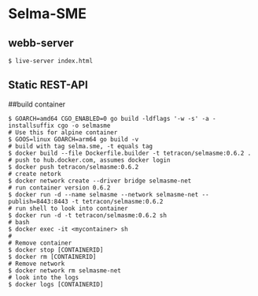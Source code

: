 # Selma-SME

## webb-server
    $ live-server index.html
    
## Static REST-API

##build container

    $ GOARCH=amd64 CGO_ENABLED=0 go build -ldflags '-w -s' -a -installsuffix cgo -o selmasme
    # Use this for alpine container
    $ GOOS=linux GOARCH=arm64 go build -v
    # build with tag selma.sme, -t equals tag
    $ docker build --file Dockerfile.builder -t tetracon/selmasme:0.6.2 .
    # push to hub.docker.com, assumes docker login
    $ docker push tetracon/selmasme:0.6.2
    # create netork
    $ docker network create --driver bridge selmasme-net
    # run container version 0.6.2
    $ docker run -d --name selmasme --network selmasme-net --publish=8443:8443 -t tetracon/selmasme:0.6.2
    # run shell to look into container
    $ docker run -d -t tetracon/selmasme:0.6.2 sh
    # bash
    $ docker exec -it <mycontainer> sh
    #
    # Remove container
    $ docker stop [CONTAINERID]
    $ docker rm [CONTAINERID]
    # Remove network
    $ docker network rm selmasme-net
    # look into the logs
    $ docker logs [CONTAINERID]
